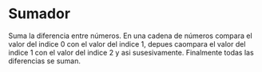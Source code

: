# Sumador
Suma la diferencia entre números. En una cadena de números compara el valor del indice 0 con el valor del indice 1, depues caompara el valor del indice 1 con el valor del indice 2 y asi susesivamente. Finalmente todas las diferencias se suman.
